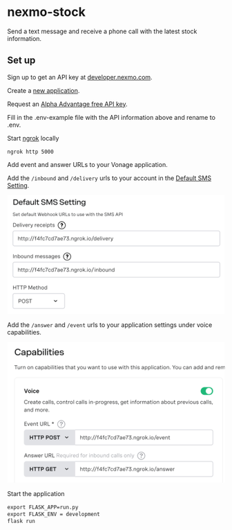 # nexmo-stock
Send a text message and receive a phone call with the latest stock information.

## Set up

Sign up to get an API key at [developer.nexmo.com](https://dashboard.nexmo.com/sign-up).

Create a [new application](https://developer.nexmo.com/application/overview#creating-applications).

Request an [Alpha Advantage free API key](https://www.alphavantage.co/support/#api-key).

Fill in the .env-example file with the API information above and rename to .env.

Start [ngrok](https://ngrok.com/) locally

    ngrok http 5000

Add event and answer URLs to your Vonage application.

Add the `/inbound` and `/delivery` urls to your account in the [Default SMS Setting](https://dashboard.nexmo.com/settings).

![SMS URL Settings](images/sms-urls.png)

Add the `/answer` and `/event` urls to your application settings under voice capabilities.

![Voice URL Settings](images/voice-urls.png)

Start the application

    export FLASK_APP=run.py
    export FLASK_ENV = development
    flask run

